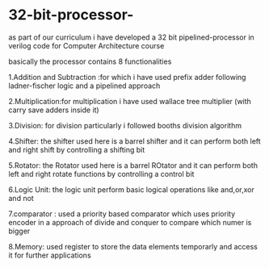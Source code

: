# 32-bit-processor-

as part of our curriculum i have developed a 32 bit pipelined-processor in verilog code for Computer Architecture course

basically the processor contains 8 functionalities

1.Addition and Subtraction :for which i have used prefix adder following ladner-fischer logic  and a pipelined approach

2.Multiplication:for multiplication i have used wallace tree multiplier (with carry save adders inside it)

3.Division: for division particularly i followed booths division algorithm

4.Shifter: the shifter used here is a barrel shifter and it can perform both left and right shift by controlling a shifting bit

5.Rotator: the Rotator used here is a barrel ROtator and it can perform both left and right rotate functions  by controlling a control bit

6.Logic Unit: the logic unit perform basic logical operations like and,or,xor and not

7.comparator : used a priority based comparator which uses priority encoder in a approach of divide and conquer to compare which numer is bigger

8.Memory: used register to store the data elements temporarly and access it for further applications
